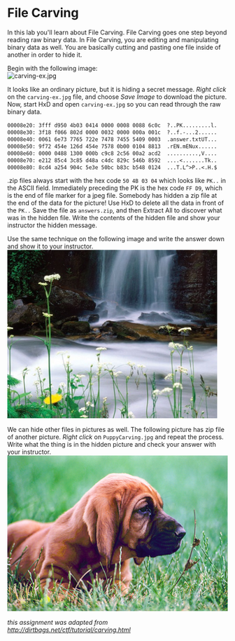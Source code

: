 # File Carving
In this lab you'll learn about File Carving. File Carving goes one step beyond reading raw binary data. In File Carving, you are editing and manipulating binary data as well. You are basically cutting and pasting one file inside of another in order to hide it.   

Begin with the following image:   
![carving-ex.jpg](carving-ex.jpg)   

It looks like an ordinary picture, but it is hiding a secret message. *Right click* on the `carving-ex.jpg` file, and choose *Save Image* to download the picture. Now, start HxD and open `carving-ex.jpg` so you can read through the raw binary data.
```
00008e20: 3fff d950 4b03 0414 0000 0008 0088 6c0c  ?..PK.........l.
00008e30: 3f18 f066 802d 0000 0032 0000 000a 001c  ?..f.-...2......
00008e40: 0061 6e73 7765 722e 7478 7455 5409 0003  .answer.txtUT...
00008e50: 9f72 454e 126d 454e 7578 0b00 0104 8813  .rEN.mENux......
00008e60: 0000 0488 1300 000b c9c8 2c56 00a2 acd2  ..........,V....
00008e70: e212 85c4 3c85 d48a c4dc 829c 546b 8592  ....<.......Tk..
00008e80: 8cd4 a254 904c 5e3e 50bc b83c b548 0124  ...T.L^>P..<.H.$
```
.zip files always start with the hex code `50 4B 03 04` which looks like `PK..` in the ASCII field. Immediately preceding the PK is the hex code `FF D9`, which is the end of file marker for a jpeg file. Somebody has hidden a zip file at the end of the data for the picture! 
Use HxD to delete all the data in front of the `PK..` Save the file as `answers.zip`, and then Extract All to discover what was in the hidden file. Write the contents of the hidden file and show your instructor the hidden message.

Use the same technique on the following image and write the answer down and show it to your instructor.  
![carving.jpg](carving.jpg)   

We can hide other files in pictures as well. The following picture has zip file of another picture. *Right click* on `PuppyCarving.jpg` and repeat the process. Write what the thing is in the hidden picture and check your answer with your instructor.   
![PuppyCarving.jpg](PuppyCarving.jpg)

*this assignment was adapted from http://dirtbags.net/ctf/tutorial/carving.html*
